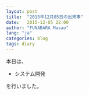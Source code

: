 ```yaml
---
layout: post
title:  "2015年12月05日の出来事"
date:   2015-12-05 22:00
author: "FUNABARA Masao"
lang: "ja"
categories: blog
tags: diary
---
```


本日は、

* システム開発

を行いました。
